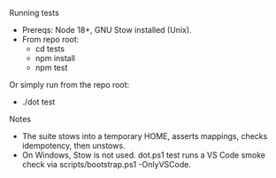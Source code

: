 Running tests

- Prereqs: Node 18+, GNU Stow installed (Unix).
- From repo root:
  - cd tests
  - npm install
  - npm test

Or simply run from the repo root:

- ./dot test

Notes

- The suite stows into a temporary HOME, asserts mappings, checks idempotency, then unstows.
- On Windows, Stow is not used. dot.ps1 test runs a VS Code smoke check via scripts/bootstrap.ps1 -OnlyVSCode.

